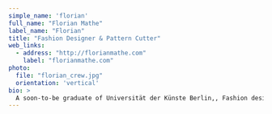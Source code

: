 ```yaml
---
simple_name: 'florian'
full_name: "Florian Mathe"
label_name: "Florian"
title: "Fashion Designer & Pattern Cutter"
web_links:
  - address: "http://florianmathe.com"
    label: "florianmathe.com"
photo:
  file: "florian_crew.jpg"
  orientation: 'vertical'
bio: >
  A soon-to-be graduate of Universität der Künste Berlin,, Fashion designer Florian Máthé is currently developing a collection that is deeply influenced by London’s Queer Performance Scene. With a desire to “[question] the terms of beauty, body and aesthetics”, he wishes to convey vibrantness, freedom and emotion in the context of fashion as well as a new spectacular performance. Florian Máthé founded and organised pop up project and art space “je regrette” in Berlin Mitte, curating four shows featuring artists such as Mischa Badasyan, Daniel Ferstl, Stephanie Ballantine and Kim Asendorf.
---
```

